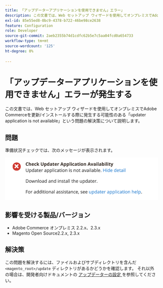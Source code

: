```yaml
---
title: 「アップデーターアプリケーションを使用できません」エラー」
description: この文書では、Web セットアップ ウィザードを使用してオンプレミスでAdobe Commerceを更新/インストールする際に発生する可能性のある「updater application is not available」という問題の解決策について説明します。
exl-id: 85e55ed8-0bc9-4378-b722-46be98ce2638
feature: Configuration
role: Developer
source-git-commit: 2aeb2355b74d1cdfc62b5e7c5aa04fcd0a654733
workflow-type: tm+mt
source-wordcount: '125'
ht-degree: 0%

---
```


# 「アップデーターアプリケーションを使用できません」エラーが発生する

この文書では、Web セットアップ ウィザードを使用してオンプレミスでAdobe Commerceを更新/インストールする際に発生する可能性のある「updater application is not available」という問題の解決策について説明します。

## 問題

準備状況チェックでは、次のメッセージが表示されます。

![Screen_Shot_2019-08-29_at_1.39.12_PM.png](assets/Screen_Shot_2019-08-29_at_1.39.12_PM.png)

## 影響を受ける製品/バージョン

* Adobe Commerce オンプレミス 2.2.x、2.3.x
* Magento Open Source2.2.x, 2.3.x


## 解決策

この問題を解決するには、ファイルおよびサブディレクトリを含んだ `<magento_root>/update` ディレクトリがあるかどうかを確認します。 それ以外の場合は、開発者向けドキュメントの [ アップデーターの設定 ](https://experienceleague.adobe.com/ja/docs/commerce-knowledge-base/kb/troubleshooting/miscellaneous/updater-application-is-not-available-error) を参照してください。
